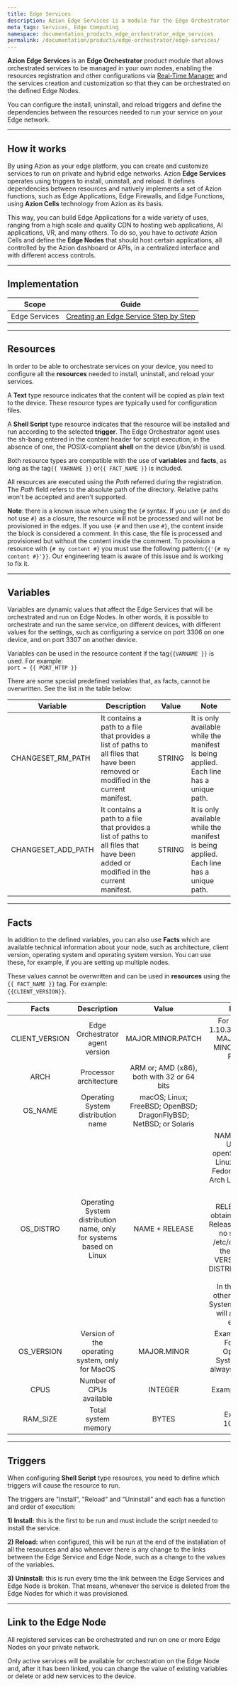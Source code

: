 ```yaml
---
title: Edge Services
description: Azion Edge Services is a module for the Edge Orchestrator product that allows orchestrated services to be managed within your own edge infrastructure.
meta_tags: Services, Edge Computing
namespace: documentation_products_edge_orchestrator_edge_services
permalink: /documentation/products/edge-orchestrator/edge-services/
---
```


**Azion Edge Services** is an **Edge Orchestrator** product module that allows orchestrated services to be managed in your own nodes, enabling the resources registration and other configurations via [Real-Time Manager](https://manager.azion.com/) and the services creation and customization so that they can be orchestrated on the defined Edge Nodes.

You can configure the  install, uninstall, and reload triggers and define the dependencies between the resources needed to run your service on your Edge network.

---

## How it works

By using Azion as your edge platform, you can create and customize services to run on private and hybrid edge networks. Azion **Edge Services** operates using triggers to install, uninstall, and reload. It defines dependencies between resources and natively implements a set of Azion functions, such as Edge Applications, Edge Firewalls, and Edge Functions, using **Azion Cells** technology from Azion as its basis.

This way, you can build Edge Applications for a wide variety of uses, ranging from a high scale and quality CDN to hosting web applications, AI applications, VR, and many others. To do so, you have to *activate* Azion Cells and define the **Edge Nodes** that should host certain applications, all controlled by the Azion dashboard or APIs, in a centralized interface and with different access controls.

---

## Implementation

| Scope | Guide |
| - | - | 
| Edge Services | [Creating an Edge Service Step by Step]() |

---

## Resources

In order to be able to orchestrate services on your device, you need to configure all the **resources** needed to install, uninstall, and reload your services.

A **Text** type resource indicates that the content will be copied as plain text to the device. These resource types are typically used for configuration files.

A **Shell Script** type resource indicates that the resource will be installed and run according to the selected **trigger**. The Edge Orchestrator agent uses the sh-bang entered in the content header for script execution; in the absence of one, the POSIX-compliant **shell** on the device (*/bin/sh*) is used.

Both resource types are compatible with the use of **variables** and **facts**, as long as the tag`{{ VARNAME }}` or`{{ FACT_NAME }}` is included.

All resources are executed using the *Path* referred during the registration. The *Path* field refers to the absolute path of the directory. Relative paths won't be accepted and aren't supported.

**Note**: there is a known issue when using the `{#` syntax. If you use `{# `and do not use `#}` as a closure, the resource will not be processed and will not be provisioned in the edges. If you use `{#` and then use `#}`, the content inside the block is considered a comment. In this case, the file is processed and provisioned but without the content inside the comment. To provision a resource with `{# my content #}` you must use the following pattern:`{{'{# my content #}'}}`. Our engineering team is aware of this issue and is working to fix it.

---

## Variables

Variables are dynamic values that affect the Edge Services that will be orchestrated and run on Edge Nodes. In other words, it is possible to orchestrate and run the same service, on different devices, with different values for the settings, such as configuring a service on port 3306 on one device, and on port 3307 on another device.

Variables can be used in the resource content if the tag`{{VARNAME }}` is used. For example: <br />`port = {{ PORT_HTTP }}`

There are some special predefined variables that, as facts, cannot be overwritten. See the list in the table below:

| Variable | Description | Value | Note |
| --- | --- | --- | --- |
| CHANGESET_RM_PATH | It contains a path to a file that provides a list of paths to all files that have been removed or modified in the current manifest. | STRING | It is only available while the manifest is being applied. Each line has a unique path. |
| CHANGESET_ADD_PATH | It contains a path to a file that provides a list of paths to all files that have been added or modified in the current manifest. | STRING | It is only available while the manifest is being applied. Each line has a unique path. |

---

## Facts

In addition to the defined variables, you can also use **Facts** which are available technical information about your node, such as architecture, client version, operating system and operating system version. You can use these, for example, if you are setting up multiple nodes.

These values cannot be overwritten and can be used in **resources** using the `{{ FACT_NAME }}` tag. For example:<br /> `{{CLIENT_VERSION}}`.

| Facts | Description | Value | Notes |
| :---: | :---: | :---: | :---: |
| CLIENT_VERSION | Edge Orchestrator agent version | MAJOR.MINOR.PATCH | For example: 1.10.3, where 1 is MAJOR, 10 is MINOR and 3 is PATCH |
| ARCH | Processor architecture | ARM or; AMD (x86), both with 32 or 64 bits |  |
| OS_NAME | Operating System distribution name | macOS; Linux; FreeBSD; OpenBSD; DragonFlyBSD; NetBSD; or Solaris |  |
| OS_DISTRO | Operating System distribution name, only for systems based on Linux | NAME + RELEASE | NAME: Debian; Ubuntu; openSUSE; Mint Linux; Gentoo; Fedora; CentOS; Arch Linux or; Kali Linux <br /> <br /> RELEASE: first obtaining via LSB Release, if there is no search in /etc/os-release the value of VERSION_ID or DISTRIB_RELEASE <br /> <br /> In the case of other Operating Systems the value will always be empty. |
| OS_VERSION | Version of the operating system, only for MacOS | MAJOR.MINOR | Example: 10.5. For other Operating Systems it will always be empty. |
| CPUS | Number of CPUs available | INTEGER | Example: 1, 2, 4. |
| RAM_SIZE | Total system memory | BYTES | Example: 1048576 |

---

## Triggers

When configuring **Shell Script** type resources, you need to define which triggers will cause the resource to run.

The triggers are "Install", "Reload" and "Uninstall” and each has a function and order of execution:

**1) Install:** this is the first to be run and must include the script needed to install the service.

**2) Reload:** when configured, this will be run at the end of the installation of all the resources and also whenever there is any change to the links between the Edge Service and Edge Node, such as a change to the values of the variables.

**3) Uninstall:** this is run every time the link between the Edge Services and Edge Node is broken. That means, whenever the service is deleted from the Edge Nodes for which it was provisioned.

---

## Link to the Edge Node

All registered services can be orchestrated and run on one or more Edge Nodes on your private network.

Only active services will be available for orchestration on the Edge Node and, after it has been linked, you can change the value of existing variables or delete or add new services to the device.
